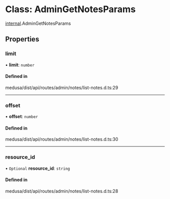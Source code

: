 # Class: AdminGetNotesParams

[internal](../modules/internal-10.md).AdminGetNotesParams

## Properties

### limit

• **limit**: `number`

#### Defined in

medusa/dist/api/routes/admin/notes/list-notes.d.ts:29

___

### offset

• **offset**: `number`

#### Defined in

medusa/dist/api/routes/admin/notes/list-notes.d.ts:30

___

### resource\_id

• `Optional` **resource\_id**: `string`

#### Defined in

medusa/dist/api/routes/admin/notes/list-notes.d.ts:28
